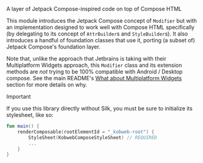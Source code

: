 A layer of Jetpack Compose-inspired code on top of Compose HTML

This module introduces the Jetpack Compose concept of `Modifier` but with an implementation designed to work well with
Compose HTML specifically (by delegating to its concept of `AttrBuilder`s and `StyleBuilder`s). It also
introduces a handful of foundation classes that use it, porting (a subset of) Jetpack Compose's foundation layer.

Note that, unlike the approach that Jetbrains is taking with their Multiplatform Widgets approach, this `Modifier`
class and its extension methods are _not_ trying to be 100% compatible with Android / Desktop compose. See the main
README's [What about Multiplatform Widgets](https://github.com/varabyte/kobweb#what-about-multiplatform-widgets) section
for more details on why.

> [!IMPORTANT]
> If you use this library directly without Silk, you must be sure to initialize its stylesheet, like so:
>
> ```kotlin
> fun main() {
>     renderComposable(rootElementId = "_kobweb-root") {
>         StyleSheet(KobwebComposeStyleSheet) // REQUIRED
>         ...
>     }
> }
> ```
